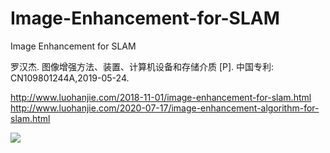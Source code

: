 # Image-Enhancement-for-SLAM
Image Enhancement for SLAM

罗汉杰. 图像增强方法、装置、计算机设备和存储介质 [P]. 中国专利: CN109801244A,2019-05-24.

http://www.luohanjie.com/2018-11-01/image-enhancement-for-slam.html  
http://www.luohanjie.com/2020-07-17/image-enhancement-algorithm-for-slam.html

[![](http://img.youtube.com/vi/bfZfZQ-2KLs/0.jpg)](http://www.youtube.com/watch?v=bfZfZQ-2KLs "Image Enhancement for SLAM")
